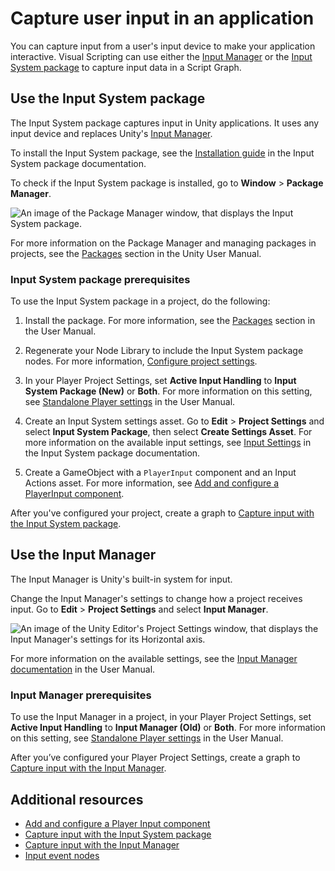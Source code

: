 # Capture user input in an application

You can capture input from a user's input device to make your application interactive. Visual Scripting can use either the [Input Manager](https://docs.unity3d.com/Manual/class-InputManager.html) or the [Input System package](https://docs.unity3d.com/Packages/com.unity.inputsystem@latest) to capture input data in a Script Graph. 

## Use the Input System package 

The Input System package captures input in Unity applications. It uses any input device and replaces Unity's [Input Manager](#use-the-input-manager). 

To install the Input System package, see the [Installation guide](https://docs.unity3d.com/Packages/com.unity.inputsystem@latest/index.html?subfolder=/manual/Installation.html) in the Input System package documentation. 

To check if the Input System package is installed, go to **Window** &gt; **Package Manager**.

![An image of the Package Manager window, that displays the Input System package.](images/vs-input-system-package-manager.png)

For more information on the Package Manager and managing packages in projects, see the [Packages](https://docs.unity3d.com/Manual/PackagesList.html) section in the Unity User Manual. 

### Input System package prerequisites

To use the Input System package in a project, do the following: 

1. Install the package. For more information, see the [Packages](https://docs.unity3d.com/Manual/PackagesList.html) section in the User Manual. 

2. Regenerate your Node Library to include the Input System package nodes. For more information, [Configure project settings](vs-configuration.md#Regen).

3. In your Player Project Settings, set **Active Input Handling** to **Input System Package (New)** or **Both**. For more information on this setting, see [Standalone Player settings](https://docs.unity3d.com/Manual/class-PlayerSettingsStandalone.html#Configuration) in the User Manual.

4. Create an Input System settings asset. Go to **Edit** &gt; **Project Settings** and select **Input System Package**, then select **Create Settings Asset**. For more information on the available input settings, see [Input Settings](https://docs.unity3d.com/Packages/com.unity.inputsystem@latest/index.html?subfolder=/manual/Settings.html) in the Input System package documentation.

5. Create a GameObject with a `PlayerInput` component and an Input Actions asset. For more information, see [Add and configure a PlayerInput component](vs-capture-player-input-add-component.md).

After you've configured your project, create a graph to [Capture input with the Input System package](vs-capturing-player-inputs-new.md).

## Use the Input Manager

The Input Manager is Unity's built-in system for input. 

Change the Input Manager's settings to change how a project receives input. Go to **Edit** &gt; **Project Settings** and select **Input Manager**. 

![An image of the Unity Editor's Project Settings window, that displays the Input Manager's settings for its Horizontal axis.](images/vs-input-manager-project-settings.png)

For more information on the available settings, see the [Input Manager documentation](https://docs.unity3d.com/Documentation/Manual/class-InputManager.html) in the User Manual.

### Input Manager prerequisites

To use the Input Manager in a project, in your Player Project Settings, set **Active Input Handling** to **Input Manager (Old)** or **Both**. For more information on this setting, see [Standalone Player settings](https://docs.unity3d.com/Manual/class-PlayerSettingsStandalone.html#Configuration) in the User Manual.

After you’ve configured your Player Project Settings, create a graph to [Capture input with the Input Manager](vs-capturing-player-inputs-old.md).

## Additional resources

- [Add and configure a Player Input component](vs-capture-player-input-add-component.md)
- [Capture input with the Input System package](vs-capturing-player-inputs-new.md)
- [Capture input with the Input Manager](vs-capturing-player-inputs-old.md)
- [Input event nodes](vs-input-nodes.md)
